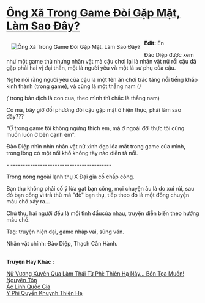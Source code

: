 <a href="https://utruyen.com/truyen/ong-xa-trong-game-doi-gap-mat-lam-sao-day/18603/" title="Ông Xã Trong Game Đòi Gặp Mặt, Làm Sao Đây?"><h1>Ông Xã Trong Game Đòi Gặp Mặt, Làm Sao Đây?</h1></a><div style="display:table"><img align="right" style="float: left; padding: 10px;" src="https://utruyen.com/images/story/200x260/ong-xa-trong-game-doi-gap-mat-lam-sao-day.jpg" alt="Ông Xã Trong Game Đòi Gặp Mặt, Làm Sao Đây?"><b>Edit:</b> En<p></p>Đào Diệp được xem như một game thủ nhưng nhân vật mà cậu chơi lại là nhân vật nữ rồi cậu đã gặp phải hai vị đại thần, một là người yêu và một là sư phụ của cậu.<p></p>Nghe nói rằng người yêu của cậu là một tên ăn chơi trác táng nổi tiếng khắp kinh thành (trong game), và cũng là một thẳng nam (*) <p></p>(* trong bản dịch là con cua, theo mình thì chắc là thẳng nam) <p></p>Cơ mà, bây giờ đối phương đòi cậu gặp mặt ở hiện thực, phải làm sao đây??? <p></p>"Ở trong game tôi không ngừng thích em, mà ở ngoài đời thực tôi cũng muốn luôn ở bên cạnh em".<p></p>Đào Diệp nhìn nhìn nhân vật nữ xinh đẹp lóa mắt trong game của mình, trong lòng có một nổi khổ không tày nào diễn tả nổi.<p></p>- -----------------------------------------<p></p>Trong nóng ngoài lạnh thụ X Đại gia cố chấp công.<p></p>Bạn thụ không phải cố ý lừa gạt bạn công, mọi chuyện âu là do xui rủi, sau đó bạn công vì trả thù mà "đè" bạn thụ, tiếp theo đó là một đống chuyện máu chó xảy ra... <p></p>Chủ thụ, hai người đều là mối tình đầucủa nhau, truyện diễn biến theo hướng máu chó. <p></p>Tag: truyện hiện đại, game nhập vai, sủng văn. <p></p>Nhân vật chính: Đào Diệp, Thạch Cẩn Hành. </div><p><br><b>Truyện Hay Khác :</b></p><a href="https://utruyen.com/truyen/nu-vuong-xuyen-qua-lam-thai-tu-phi-thien-ha-nay-bon-toa-muon/16808/" alt="Nữ Vương Xuyên Qua Làm Thái Tử Phi: Thiên Hạ Này... Bổn Tọa Muốn!">Nữ Vương Xuyên Qua Làm Thái Tử Phi: Thiên Hạ Này... Bổn Tọa Muốn!</a><br/><a href="https://github.com/quanluxury/ngontinhhot/tree/master/truyenhay/14284/" alt="Nguyên Tôn">Nguyên Tôn</a><br/><a href="https://github.com/quanluxury/ngontinhhot/tree/master/truyenhay/17093/" alt="Ác Linh Quốc Gia">Ác Linh Quốc Gia</a><br/><a href="https://github.com/quanluxury/ngontinhhot/tree/master/truyenhay/17612/" alt="Y Phi Quyền Khuynh Thiên Hạ">Y Phi Quyền Khuynh Thiên Hạ</a><br/>